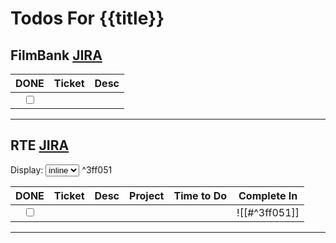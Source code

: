 # Todos For {{title}}

## FilmBank [JIRA](https://fincons.atlassian.net/jira/software/projects/DDS/boards/9/timeline)

|                     DONE                      | Ticket | Desc |
| :-------------------------------------------: | :----: | :--: |
| <input type="checkbox" unchecked id="abde39"> |  []()  |      |

---

## RTE [JIRA](https://ott-jira.finconsgroup.com/secure/RapidBoard.jspa?rapidView=1&projectKey=RTEBB&view=planning.nodetail&quickFilter=1)

Display: <select> <option>inline</option> <option>block</option> <option>flex</option> <option>grid</option> </select> ^3ff051

|                     DONE                      | Ticket | Desc | Project | Time to Do |  Complete In  |
| :-------------------------------------------: | :----: | ---- | :-----: | :--------: | :-----------: |
| <input type="checkbox" unchecked id="64f445"> |  []()  |      |         |            | ![[#^3ff051]] |

---

